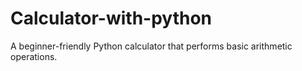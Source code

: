# Calculator-with-python
A beginner-friendly Python calculator that performs basic arithmetic operations.
